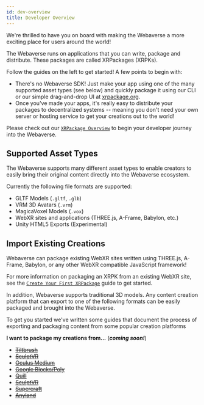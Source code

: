 ```yaml
---
id: dev-overview
title: Developer Overview
---
```


We're thrilled to have you on board with making the Webaverse a more exciting place for users around the world!

The Webaverse runs on applications that you can write, package and distribute. These packages are called XRPackages (XRPKs).

Follow the guides on the left to get started! A few points to begin with:

- There's no Webaverse SDK! Just make your app using one of the many supported asset types (see below) and quickly package it using our CLI or our simple drag-and-drop UI at <a href="https://xrpackage.org/inspect.html" target="_blank" rel="noopener noreferrer">xrpackage.org</a>.
- Once you've made your apps, it's really easy to distribute your packages to decentralized systems -- meaning you don't need your own server or hosting service to get your creations out to the world!

Please check out our [`XRPackage Overview`](./1-xrpackage-overview.md) to begin your developer journey into the Webaverse.

## Supported Asset Types

The Webaverse supports many different asset types to enable creators to easily bring their original content directly into the Webaverse ecosystem.

Currently the following file formats are supported:

- GLTF Models (`.gltf`, `.glb`)
- VRM 3D Avatars (`.vrm`)
- MagicaVoxel Models (`.vox`)
- WebXR sites and applications (THREE.js, A-Frame, Babylon, etc.)
- Unity HTML5 Exports (Experimental)

## Import Existing Creations

Webaverse can package existing WebXR sites written using THREE.js, A-Frame, Babylon, or any other WebXR compatible JavaScript framework!

For more information on packaging an XRPK from an existing WebXR site, see the [`Create Your First XRPackage`](./2-creating-an-xrpk.md) guide to get started.

In addition, Webaverse supports traditional 3D models. Any content creation platform that can export to one of the following formats can be easily packaged and brought into the Webaverse.

To get you started we've written some guides that document the process of exporting and packaging content from some popular creation platforms

**I want to package my creations from...** (**_coming soon!_**)

- [~~Tiltbrush~~](index.md)
- [~~SculptVR~~](index.md)
- [~~Oculus Medium~~](index.md)
- [~~Google Blocks/Poly~~](index.md)
- [~~Quill~~](index.md)
- [~~SculptVR~~](index.md)
- [~~Supercraft~~](index.md)
- [~~Anyland~~](index.md)
